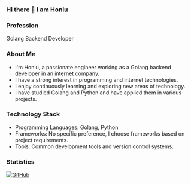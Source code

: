 ### Hi there 👋 I am Honlu

### Profession
Golang Backend Developer

### About Me
- I'm Honlu, a passionate engineer working as a Golang backend developer in an internet company. 
- I have a strong interest in programming and internet technologies.
- I enjoy continuously learning and exploring new areas of technology.
- I have studied Golang and Python and have applied them in various projects.

### Technology Stack
- Programming Languages: Golang, Python
- Frameworks: No specific preference, I choose frameworks based on project requirements.
- Tools: Common development tools and version control systems.

### Statistics
[![GitHub](https://img.shields.io/badge/honlu/json?logo=github&label=GitHub&labelColor=495867&color=495867&query=%24.data.totalSubs&url=https%3A%2F%2Fapi.spencerwoo.com%2Fsubstats%2F%3Fsource%3Dgithub%26queryKey%3Dhayschan&style=flat-square)](https://github.com/honlu)
